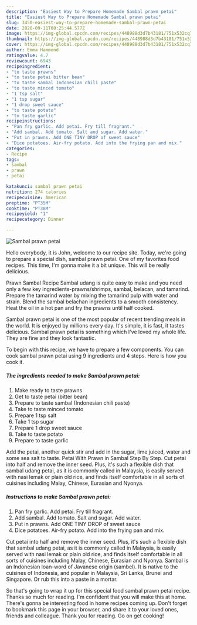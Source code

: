 ```yaml
---
description: "Easiest Way to Prepare Homemade Sambal prawn petai"
title: "Easiest Way to Prepare Homemade Sambal prawn petai"
slug: 3450-easiest-way-to-prepare-homemade-sambal-prawn-petai
date: 2020-09-11T00:25:44.577Z
image: https://img-global.cpcdn.com/recipes/448988d3d7b43181/751x532cq70/sambal-prawn-petai-recipe-main-photo.jpg
thumbnail: https://img-global.cpcdn.com/recipes/448988d3d7b43181/751x532cq70/sambal-prawn-petai-recipe-main-photo.jpg
cover: https://img-global.cpcdn.com/recipes/448988d3d7b43181/751x532cq70/sambal-prawn-petai-recipe-main-photo.jpg
author: Emma Hammond
ratingvalue: 4.7
reviewcount: 6943
recipeingredient:
- "to taste prawns"
- "to taste petai bitter bean"
- "to taste sambal Indonesian chili paste"
- "to taste minced tomato"
- "1 tsp salt"
- "1 tsp sugar"
- "1 drop sweet sauce"
- "to taste potato"
- "to taste garlic"
recipeinstructions:
- "Pan fry garlic. Add petai. Fry till fragrant."
- "Add sambal. Add tomato. Salt and sugar. Add water."
- "Put in prawns. Add ONE TINY DROP of sweet sauce"
- "Dice potatoes. Air-fry potato. Add into the frying pan and mix."
categories:
- Recipe
tags:
- sambal
- prawn
- petai

katakunci: sambal prawn petai 
nutrition: 274 calories
recipecuisine: American
preptime: "PT35M"
cooktime: "PT38M"
recipeyield: "1"
recipecategory: Dinner

---
```



![Sambal prawn petai](https://img-global.cpcdn.com/recipes/448988d3d7b43181/751x532cq70/sambal-prawn-petai-recipe-main-photo.jpg)

Hello everybody, it is John, welcome to our recipe site. Today, we're going to prepare a special dish, sambal prawn petai. One of my favorites food recipes. This time, I'm gonna make it a bit unique. This will be really delicious.

Prawn Sambal Recipe Sambal udang is quite easy to make and you need only a few key ingredients-prawns/shrimps, sambal, belacan, and tamarind. Prepare the tamarind water by mixing the tamarind pulp with water and strain. Blend the sambal belachan ingredients to a smooth consistency. Heat the oil in a hot pan and fry the prawns until half cooked.

Sambal prawn petai is one of the most popular of recent trending meals in the world. It is enjoyed by millions every day. It's simple, it is fast, it tastes delicious. Sambal prawn petai is something which I've loved my whole life. They are fine and they look fantastic.


To begin with this recipe, we have to prepare a few components. You can cook sambal prawn petai using 9 ingredients and 4 steps. Here is how you cook it.

<!--inarticleads1-->

##### The ingredients needed to make Sambal prawn petai:

1. Make ready to taste prawns
1. Get to taste petai (bitter bean)
1. Prepare to taste sambal (Indonesian chili paste)
1. Take to taste minced tomato
1. Prepare 1 tsp salt
1. Take 1 tsp sugar
1. Prepare 1 drop sweet sauce
1. Take to taste potato
1. Prepare to taste garlic


Add the petai, another quick stir and add in the sugar, lime juiced, water and some sea salt to taste. Petai With Prawn in Sambal Step By Step. Cut petai into half and remove the inner seed. Plus, it&#39;s such a flexible dish that sambal udang petai, as it is commonly called in Malaysia, is easily served with nasi lemak or plain old rice, and finds itself comfortable in all sorts of cuisines including Malay, Chinese, Eurasian and Nyonya. 

<!--inarticleads2-->

##### Instructions to make Sambal prawn petai:

1. Pan fry garlic. Add petai. Fry till fragrant.
1. Add sambal. Add tomato. Salt and sugar. Add water.
1. Put in prawns. Add ONE TINY DROP of sweet sauce
1. Dice potatoes. Air-fry potato. Add into the frying pan and mix.


Cut petai into half and remove the inner seed. Plus, it&#39;s such a flexible dish that sambal udang petai, as it is commonly called in Malaysia, is easily served with nasi lemak or plain old rice, and finds itself comfortable in all sorts of cuisines including Malay, Chinese, Eurasian and Nyonya. Sambal is an Indonesian loan-word of Javanese origin (sambel). It is native to the cuisines of Indonesia, and popular in Malaysia, Sri Lanka, Brunei and Singapore. Or rub this into a paste in a mortar. 

So that's going to wrap it up for this special food sambal prawn petai recipe. Thanks so much for reading. I'm confident that you will make this at home. There's gonna be interesting food in home recipes coming up. Don't forget to bookmark this page in your browser, and share it to your loved ones, friends and colleague. Thank you for reading. Go on get cooking!
